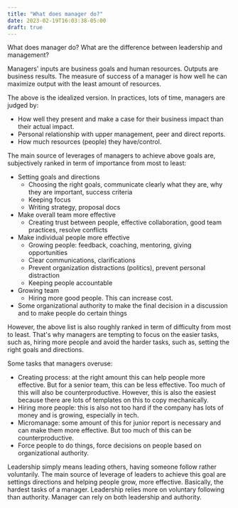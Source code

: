 ```yaml
---
title: "What does manager do?"
date: 2023-02-19T16:03:38-05:00
draft: true
---
```


What does manager do? What are the difference between leadership and management?

Managers' inputs are business goals and human resources. Outputs are business results. The measure of success of a manager is how well he can maximize output with the least amount of resources.

The above is the idealized version. In practices, lots of time, managers are judged by:
* How well they present and make a case for their business impact than their actual impact.
* Personal relationship with upper management, peer and direct reports.
* How much resources (people) they have/control.

The main source of leverages of managers to achieve above goals are, subjectively ranked in term of importance from most to least:
* Setting goals and directions
  * Choosing the right goals, communicate clearly what they are, why they are important, success criteria
  * Keeping focus
  * Writing strategy, proposal docs
* Make overall team more effective
  * Creating trust between people, effective collaboration, good team practices, resolve conflicts
* Make individual people more effective
  * Growing people: feedback, coaching, mentoring, giving opportunities
  * Clear communications, clarifications
  * Prevent organization distractions (politics), prevent personal distraction
  * Keeping people accountable
* Growing team
  * Hiring more good people. This can increase cost.
* Some organizational authority to make the final decision in a discussion and to make people do certain things

However, the above list is also roughly ranked in term of difficulty from most to least. That's why managers are tempting to focus on the easier tasks, such as, hiring more people and avoid the harder tasks, such as, setting the right goals and directions.

Some tasks that managers overuse:
* Creating process: at the right amount this can help people more effective. But for a senior team, this can be less effective. Too much of this will also be counterproductive. However, this is also the easiest because there are lots of templates on this to copy mechanically.
* Hiring more people: this is also not too hard if the company has lots of money and is growing, especially in tech.
* Micromanage: some amount of this for junior report is necessary and can make them more effective. But too much of this can be counterproductive.
* Force people to do things, force decisions on people based on organizational authority. 

Leadership simply means leading others, having someone follow rather voluntarily. The main source of leverage of leaders to achieve this goal are settings directions and helping people grow, more effective. Basically, the hardest tasks of a manager. Leadership relies more on voluntary following than authority. Manager can rely on both leadership and authority.